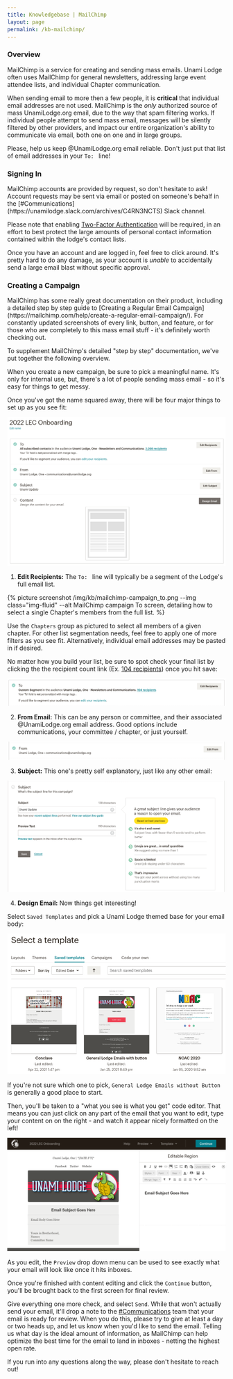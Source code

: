 ```yaml
---
title: Knowledgebase | MailChimp
layout: page
permalink: /kb-mailchimp/
---
```


<h3 class="mt-5">Overview</h3>
MailChimp is a service for creating and sending mass emails.  Unami Lodge often uses MailChimp for general newsletters, addressing large event attendee lists, and individual Chapter communication.

When sending email to more then a few people, it is **critical** that individual email addresses are not used.  MailChimp is the *only* authorized source of mass UnamiLodge.org email, due to the way that spam filtering works.  If individual people attempt to send mass email, messages will be silently filtered by other providers, and impact our entire organization's ability to communicate via email, both one on one and in large groups.

Please, help us keep @UnamiLodge.org email reliable.  Don't just put that list of email addresses in your `To: ` line!


<h3 class="mt-5">Signing In</h3>
MailChimp accounts are provided by request, so don't hesitate to ask!  Account requests may be sent via email or posted on someone's behalf in the [#Communications](https://unamilodge.slack.com/archives/C4RN3NCTS) Slack channel.

Please note that enabling [Two-Factor Authentication](https://mailchimp.com/help/set-up-a-two-factor-authentication-app-at-login/) will be required, in an effort to best protect the large amounts of personal contact information contained within the lodge's contact lists.

Once you have an account and are logged in, feel free to click around.  It's pretty hard to do any damage, as your account is *unable* to accidentally send a large email blast without specific approval.


<h3 class="mt-5">Creating a Campaign</h3>
MailChimp has some really great documentation on their product, including a detailed step by step guide to [Creating a Regular Email Campaign](https://mailchimp.com/help/create-a-regular-email-campaign/).  For constantly updated screenshots of every link, button, and feature, or for those who are completely to this mass email stuff - it's definitely worth checking out.

To supplement MailChimp's detailed "step by step" documentation, we've put together the following overview.

When you create a new campaign, be sure to pick a meaningful name.  It's only for internal use, but, there's a lot of people sending mass email - so it's easy for things to get messy.

Once you've got the name squared away, there will be four major things to set up as you see fit:

<img src="/img/kb/mailchimp-campaign_overview.png" class="img-fluid" alt="MailChimp campaign creation screen, detailing Campaign To, From, Subject, and Content.">


1. **Edit Recipients:** The `To: ` line will typically be a segment of the Lodge's full email list.  

{% picture screenshot /img/kb/mailchimp-campaign_to.png --img class="img-fluid" --alt MailChimp campaign To screen, detailing how to select a single Chapter's members from the full list. %}

Use the `Chapters` group as pictured to select all members of a given chapter.  For other list segmentation needs, feel free to apply one of more filters as you see fit.  Alternatively, individual email addresses may be pasted in if desired.

No matter how you build your list, be sure to spot check your final list by clicking the the recipient count link (Ex. [104 recipients](#)) once you hit save:

<img src="/img/kb/mailchimp-campaign_recipients.png" class="img-fluid" alt="MailChimp campaign To screen, detailing number of recipients.">


2. **From Email:** This can be any person or committee, and their associated @UnamiLodge.org email address.  Good options include communications, your committee / chapter, or just yourself.

<img src="/img/kb/mailchimp-campaign_from.png" class="img-fluid" alt="MailChimp campaign From screen.">


3. **Subject:** This one's pretty self explanatory, just like any other email:

<img src="/img/kb/mailchimp-campaign_subject.png" class="img-fluid" alt="MailChimp campaign Subject screen.">


4. **Design Email:** Now things get interesting!

Select `Saved Templates` and pick a Unami Lodge themed base for your email body:

<img src="/img/kb/mailchimp-campaign_templates.png" class="img-fluid" alt="MailChimp campaign saved Unami templates screen.">


If you're not sure which one to pick, `General Lodge Emails without Button` is generally a good place to start.

Then, you'll be taken to a "what you see is what you get" code editor.  That means you can just click on any part of the email that you want to edit, type your content on on the right - and watch it appear nicely formatted on the left!

<img src="/img/kb/mailchimp-campaign_WYSIWYG.png" class="img-fluid" alt="MailChimp campaign WYSIWYG editor.">


As you edit, the `Preview` drop down menu can be used to see exactly what your email will look like once it hits inboxes.

Once you're finished with content editing and click the `Continue` button, you'll be brought back to the first screen for final review.

Give everything one more check, and select `Send`.  While that won't actually send your email, it'll drop a note to the [#Communications](https://unamilodge.slack.com/archives/C4RN3NCTS) team that your email is ready for review.  When you do this, please try to give at least a day or two heads up, and let us know when you'd like to send the email.  Telling us what day is the ideal amount of information, as MailChimp can help optimize the best time for the email to land in inboxes - netting the highest open rate.

If you run into any questions along the way, please don't hesitate to reach out!






